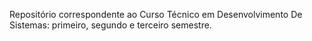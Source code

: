 Repositório correspondente ao Curso Técnico em Desenvolvimento De Sistemas: primeiro, segundo e terceiro semestre.
